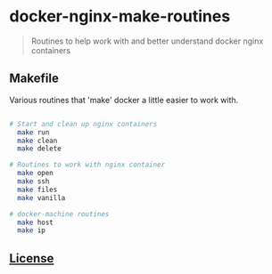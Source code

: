 # docker-nginx-make-routines

> Routines to help work with and better understand docker nginx containers

## Makefile
Various routines that 'make' docker a little easier to work with.

```sh

# Start and clean up nginx containers
  make run
  make clean
  make delete

# Routines to work with nginx container
  make open
  make ssh
  make files
  make vanilla

# docker-machine routines
  make host
  make ip

```

## [License](LICENSE.md)
